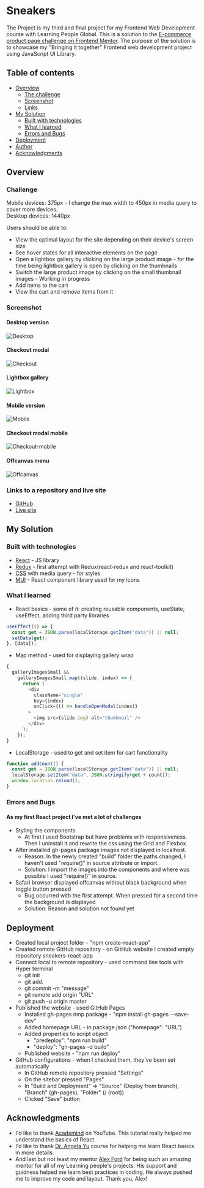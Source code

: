 # Sneakers

The Project is my third and final project for my Frontend Web Development
course with Learning People Global.
This is a solution to the [E-commerce product page challenge on Frontend Mentor](https://www.frontendmentor.io/challenges/ecommerce-product-page-UPsZ9MJp6).
The purpose of the solution is to showcase my "Bringing it together" Frontend web development project using JavaScript UI Library.

## Table of contents

- [Overview](#overview)
  - [The challenge](#the-challenge)
  - [Screenshot](#screenshot)
  - [Links](#links)
- [My Solution](#my-solution)
  - [Built with technologies](#built-with-technologies)
  - [What I learned](#what-i-learned)
  - [Errors and Bugs](#errors-and-bugs)
- [Deployment](#deployment)
- [Author](#author)
- [Acknowledgments](#acknowledgments)

## Overview

### Challenge

Mobile devices: 375px - I change the max width to 450px in media query to cover more devices.</br>
Desktop devices: 1440px

Users should be able to:

- View the optimal layout for the site depending on their device's screen size
- See hover states for all interactive elements on the page
- Open a lightbox gallery by clicking on the large product image - for the time being lightbox gallery is open by clicking on the thumbnails
- Switch the large product image by clicking on the small thumbnail images - Working in progress
- Add items to the cart
- View the cart and remove items from it

### Screenshot

#### Desktop version

![Desktop](./public/assets/screenshots/Desktop-page.png "Desktop-page")

#### Checkout modal

![Checkout](./public/assets/screenshots/Checkout-modal.png "Checkout-modal")

#### Lightbox gallery

![Lightbox](./public/assets/screenshots/Lightbox.png "Lightbox")

#### Mobile version

![Mobile](./public/assets/screenshots/Mobile.png "Mobile")

#### Checkout modal mobile

![Checkout-mobile](./public/assets/screenshots/Checkout-mobile.png "Checkout-mobile")

#### Offcanvas menu

![Offcanvas](./public/assets/screenshots/Offcanvas.png "Offcanvas-menu")

### Links to a repository and live site

- [GitHub](https://github.com/NDraganov/sneakers-react-app)
- [Live site](https://ndraganov.github.io/sneakers-react-app/)

## My Solution

### Built with technologies

- [React](https://reactjs.org/) - JS library
- [Redux](https://redux.js.org) - first attempt with Redux(react-redux and react-toolkit)
- [CSS](https://www.w3.org/Style/CSS/Overview.en.html) with media query - for styles
- [MUI](https://mui.com) - React component library used for my icons

### What I learned

- React basics - some of it: creating reusable components, useState, useEffect,
  adding third party libraries

```js
useEffect(() => {
  const get = JSON.parse(localStorage.getItem("data")) || null;
  setData(get);
}, [data]);
```

- Map method - used for displaying gallery wrap

```js
{
  galleryImagesSmall &&
    galleryImagesSmall.map((slide, index) => {
      return (
        <div
          className="single"
          key={index}
          onClick={() => handleOpenModal(index)}
        >
          <img src={slide.img} alt="thumbnail" />
        </div>
      );
    });
}
```

- LocalStorage - used to get and set item for cart functionality

```js
function addCount() {
  const get = JSON.parse(localStorage.getItem("data")) || null;
  localStorage.setItem("data", JSON.stringify(get + count));
  window.location.reload();
}
```

### Errors and Bugs

#### As my first React project I've met a lot of challenges

- Styling the components
  - At first I used Bootstrap but have problems with responsiveness. Then I uninstall it and rewrite the css using the Grid and Flexbox.
- After installed gh-pages package images not displayed in localhost.
  - Reason: In the newly created "build" folder the paths changed, I haven't
    used "require()" in source attribute or import.
  - Solution: I import the images into the components and where was possible I
    used "require()" in source.
- Safari browser displayed offcanvas without black background when toggle button pressed
  - Bug occurred with the first attempt. When pressed for a second time the background is displayed
  - Solution: Reason and solution not found yet

## Deployment

- Created local project folder - "npm create-react-app"
- Created remote GitHub repository - on GitHub website I created empty repository sneakers-react-app
- Connect local to remote repository - used command line tools with Hyper terminal
  - git init
  - git add.
  - git commit -m "message"
  - git remote add origin "URL"
  - git push -u origin master
- Published the website - used GitHub Pages
  - Installed gh-pages nmp package - "npm install gh-pages --save-dev"
  - Added homepage URL - in package.json ("homepage": "URL")
  - Added properties to script object
    - "predeploy": "npm run build"
    - "deploy": "gh-pages -d build"
  - Published website - "npm run deploy"
- GitHub configurations - when I checked them, they've been set automatically
  - In GitHub remote repository pressed "Settings"
  - On the sitebar pressed "Pages"
  - In "Build and Deployment" => "Source" (Deploy from branch), "Branch" (gh-pages),
    "Folder" (/ (root))
  - Clicked "Save" button

## Acknowledgments

- I'd like to thank [Academind](https://www.youtube.com/watch?v=Dorf8i6lCuk) on YouTube.
  This tutorial really helped me understand the basics of React.
- I'd like to thank [Dr. Angela Yu](https://www.udemy.com/course/the-complete-web-development-bootcamp/learn/lecture/17038306#overview) course for helping me learn React basics in more details.
- And last but not least my mentor [Alex Ford](https://www.linkedin.com/in/alex-ford-b6b2a9188/) for being such an amazing mentor for all of my
  Learning people's projects. His support and guidness helped me learn best practices in coding. He always pushed me to improve my code and layout. Thank you, Alex!
